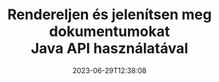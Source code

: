 ---
############################# Static ############################
layout: "landing"
date: 2023-06-29T12:38:08
draft: false

product: "Viewer"
product_tag: "viewer"
platform: "Java"
platform_tag: "java"

############################# Drop-down ############################
supported_platforms:
  items:
    # supported_platforms loop
    - title: ".NET"
      tag: "net"
    # supported_platforms loop
    - title: "Java"
      tag: "java"
    # supported_platforms loop
    - title: "Node.js"
      tag: "nodejs-java" 


############################# Head ############################
head_title: "Java Document Viewer API, PDF Word Excel kép HTML diagram megjelenítése"
head_description: "Document Viewer könyvtár Java alkalmazások fejlesztéséhez, amelyek natív módon jelenítenek meg, tekintenek meg és kezelnek több formátumú dokumentumokat, amelyek több mint 180 fájlformátumot támogatnak."

############################# Header ############################
title: "Rendereljen és jelenítsen meg dokumentumokat<br>Java API használatával"
description: "Hatékony Viewer API több mint 180 dokumentumformátum megjelenítéséhez PDF, HTML és kép formátumban, sokoldalú konfigurációs lehetőségekkel."
words:
  for: "for"

actions:
  main: "Ingyenes Maven letöltés"
  main_link: "https://releases.groupdocs.com/java/repo/com/groupdocs/groupdocs-viewer/"
  alt: "Engedélyezés"
  alt_link: "https://purchase.groupdocs.com/pricing/viewer/java"
  title: "Készen áll az indulásra?"
  description: "Próbálja ki ingyenesen a GroupDocs.Viewer funkcióit, vagy kérjen licencet"

release:
  title: "A(z) {0} verzió megjelent"
  notes: "Tekintse meg az újdonságokat"
  downloads: "Letöltések"
  link: "https://releases.groupdocs.com/viewer/java/release-notes/latest/"

code:
  title: "PDF fájlok renderelése Java nyelven"
  more: "További példák"
  more_link: "https://github.com/groupdocs-viewer/GroupDocs.Viewer-for-Java"
  install: |
    <dependencies>
      <dependency>
        <groupId>com.groupdocs</groupId>
        <artifactId>groupdocs-viewer</artifactId>
        <version>{0}</version>
      </dependency>
    </dependencies>

    <repositories>
      <repository>
        <id>repository.groupdocs.com</id>
        <name>GroupDocs Repository</name>
        <url>https://repository.groupdocs.com/repo/</url>
      </repository>
    </repositories>
  content: |
    ```java {style=abap}
    // Instantiate Viewer
    try (Viewer viewer = new Viewer("resume.pdf"))
    {
        // Set output HTML options, one file per page
        HtmlViewOptions viewOptions = 
            HtmlViewOptions.forEmbeddedResources();

        // Render PDF to HTML with embedded resources
        viewer.view(viewOptions);
    }
    ```
############################# Overview ############################
overview:
  enable: true
  title: "GroupDocs.Viewer egy pillanat alatt"
  description: "API dokumentumok, diák, diagramok és sok más dokumentumtípus megjelenítéséhez, megjelenítéséhez, konvertálásához Java alkalmazásokban"
  features:
    # feature loop
    - title: "Tekintse meg a dokumentumokat hatékonyan és megbízhatóan"
      content: "A GroupDocs.Viewer API segítségével bármilyen támogatott formátumú dokumentumokat hatékonyan renderelhet HTML, JPEG, PNG és PDF formátumba, rugalmas és hatékony opciókkal, miközben megőrzi a tartalom és a dokumentumstruktúra integritását. A GroupDocs.Viewer Windows és Linux platformokon működik."

    # feature loop
    - title: "A legtöbb népszerű fájl- és dokumentumformátum támogatott"
      content: "Támogatjuk a több mint 180 legnépszerűbb fájl- és dokumentumformátum renderelését, beleértve a Word, Excel, PDF, PowerPoint, OpenDocument formátumcsaládot, archívumokat, raszteres és vektorképeket, e-könyveket, programozási nyelveket és jelöléseket, valamint sok más fájltípust, beleértve a titkosított fájlokat is. jelszavas védelemmel ellátott fájlokat."

    # feature loop
    - title: "Testreszabható kimenet"
      content: "A GroupDocs.Viewer nem csak a dokumentum megjelenítését teszi lehetővé, hanem annak szabályozását is, hogy pontosan hogyan, a dokumentum mely részei jelenjenek meg vagy most, hogyan jelenjenek meg, és különböző átalakításokat alkalmazzon a renderelt kimenetre."

    # feature loop
    - title: "Webes felhasználói felület a tavaszi keretrendszerhez"
      content: "Nyílt forráskódú UI csomagot biztosítunk a Spring keretrendszerhez, amelyet néhány perc alatt hozzáadhat a projekthez. A Viewer.UI csomag egy Angular alapú webes felhasználói felületet tartalmaz, és hasznos API-kat és adattárolási szolgáltatókat biztosít."

############################# Platforms ############################
platforms:
  enable: true
  title: "Platformfüggetlenség"
  description: "A GroupDocs.Viewer for Java a következő operációs rendszereket, keretrendszereket és csomagkezelőket támogatja"
  items:
    # platform loop
    - title: "Amazon"
      image: "amazon"
    # platform loop
    - title: "Docker"
      image: "docker"
    # platform loop
    - title: "Azure"
      image: "azure"
    # platform loop
    - title: "Eclipse"
      image: "eclipse"
    # platform loop
    - title: "IntelliJ"
      image: "intellij"
    # platform loop
    - title: "Windows"
      image: "windows"
    # platform loop
    - title: "Linux"
      image: "linux"
    # platform loop
    - title: "Maven"
      image: "maven"


############################# File formats ############################
formats:
  enable: true
  title: "Támogatott fájlformátumok"
  description: |
    A GroupDocs.Viewer for Java a következő [fájlformátumokkal] (https://docs.groupdocs.com/viewer/java/supported-document-formats/) támogatja a műveleteket.
  groups:
    # group loop
    - color: "green"
      content: |
        ### Microsoft Office, OpenDocument és szöveges formátumok
        * **Word:** DOC, DOCX, DOCM, DOT, DOTX, DOTM, RTF, TXT
        * **Excel:** XLS, XLSX, XLSM, XLSB, XLTM, XLT, XLTM, XLTX
        * **PowerPoint:** PPT, PPTX, PPS, PPSX, PPSM, POT, POTM, POTX, PPTM        
        * **Project:** MPP, MPT, MPX
        * **Outlook:** MSG, EML, EMLX, PST, OST
        * **OneNote:** ONE
        * **OpenDocument:** ODT, OTT, ODS, ODP, OTP, OTS, ODG
        * **Fixed Page Layout:** PDF, TEX, XPS, OXPS
        * **e-Books:** EPUB, MOBI, DjVu
        * **Delimiter-Separated Values:** CSV, TSV
    # group loop
    - color: "blue"
      content: |
        ### Képek, grafika és diagramok
        * **Raszteres képek:** BMP, GIF, JPG, PNG, TIFF, WebP, DNG, DIB, Jpeg2000 family
        * **Windows Icon:** ICO
        * **Scalable Vector Graphics:** SVG, CDR, CMX, IGS, SVGZ        
        * **Adobe Photoshop:** PSD, PSB        
        * **Stereo Lithography (3D Printing):** STL        
        * **Medical Imaging:** DICOM
        * **Plotter Documents:** PLT, HPG
        * **Autodesk Design Web Formats:** DWF, DWG
        * **AutoCAD Drawing:** DWT, IFC, STL, CF2        
      # group loop
    - color: "red"
      content: |
        ### Egyéb        
        * **Web:** HTML, MHT, MHTML, XML
        * **Metafile:** WMF, EMF, CGM, EMZ, WMZ
        * **Visio:** VSD, VDX, VSS, VSSX, VSX, VST, VSTX, VTX, VSDX, VDW, VSTM, VSSM, VSDM
        * **Project:** MPP, MPT, MPX
        * **PostScript:** PS, EPS
        * **Levéltár:** ZIP, TAR, BZ2, GZ, RAR, RAR5
        * **Egyéb:** VCF, VCARD, NUMBERS, NSF, OBJ
        * **C/C++/C# Files:** C, CC, C# , CPP, CXX, CS, H, HH, M, MM
        * **Java/JavaScript Files:** JAVA, JS, JSON, PROPERTIES

############################# Features ############################
features:
  enable: true
  title: "GroupDocs.Viewer funkciók"
  description: "Zökkenőmentesen renderelhet, jeleníthet meg és konvertálhat PDF és Office dokumentumokat"

  items:
    # feature loop
    - icon: "viewhtml"
      title: "Dokumentumok megtekintése HTML-ben"
      content: "Bármilyen típusú dokumentumot konvertálhat HTML dokumentummá CSS és SVG segítségével, amely bármely modern webböngészőben megjeleníthető."

    # feature loop
    - icon: "rasterize"
      title: "Raszterizálja a dokumentumokat"
      content: "Raszterezzen bármilyen támogatott dokumentumformátumot a raszterképhez, állítható képformátummal és tömörítési minőséggel."

    # feature loop
    - icon: "sourcecode"
      title: "Rendereljen és jelöljön ki programozási kódokat"
      content: "Az összes népszerű programozási, szkript- és jelölőnyelv támogatása, szintaxisuk elemzésének és kiemelésének képességével."

    # feature loop
    - icon: "convertpdf"
      title: "Konvertálás PDF-be"
      content: "Bármilyen támogatott formátumú dokumentum könnyen konvertálható és PDF-be menthető a beállítható opciókkal."

    # feature loop
    - icon: "transform"
      title: "Transzformációk alkalmazása"
      content: "A kimeneti dokumentum a renderelés során átalakítható - az oldalak elforgathatók és/vagy átrendezhetők, és szöveges vízjel helyezhető el rájuk."

    # feature loop
    - icon: "adjustment"
      title: "HTML kimenet beállítása"
      content: "A GroupDocs.Viewer által generált kimeneti HTML dokumentumok nagyon finoman hangolhatók: adatfolyamba vagy fájlba menthető, külső vagy beágyazott erőforrásokkal, visszahívásokkal és így tovább."

    # feature loop
    - icon: "complex"
      title: "Komplex dokumentumszerkezetek támogatása"
      content: "A GroupDocs.Viewer nem csak az egyes dokumentumokat támogatja, hanem olyan fájlokat is, amelyek belsőleg tartalmazzák a dokumentumok listáját vagy hierarchikus szerkezetét, mint például az e-mail üzenetek mellékletekkel, ZIP archívumok mappákban lévő belső fájlokkal, többoldalas TIFF-képek és így tovább."

    # feature loop
    - icon: "optimization"
      title: "Optimalizálási lehetőségek"
      content: "A GroupDocs.Viewer tartalmaz egy állítható gyorsítótár alrendszert, amely a dokumentumok gyorsítótárazott verzióinak használatával le tudja gyorsítani a betöltési időt. Ezenkívül a különböző formátumokhoz tartozó különféle beállítások lehetővé teszik a dokumentumok bizonyos szükségtelen részeinek vagy aspektusainak kizárását a renderelésből (betűtípusok, rejtett munkalapok, e-mail mellékletek), az általános teljesítmény optimalizálása érdekében"

    # feature loop
    - icon: "passwordprotected"
      title: "Jelszóval védett dokumentumok támogatása"
      content: "A GroupDocs.Viewer lehetővé teszi a különböző típusú titkosított dokumentumok megnyitását: PDF, WordProcessing, Spreadsheet, Presentation és egyéb, jelszó megadásával a betöltési lehetőségek között."

############################# Code samples ############################
code_samples:
  enable: true
  title: "Kódminták"
  description: "Egyes esetekben a tipikus GroupDocs.Viewer Java műveleteket használják"
  items:
    # code sample loop
    - title: "A DOCX renderelése HTML-be"
      content: |
        A [HtmlViewOptions](https://reference.groupdocs.com/viewer/java/com.groupdocs.viewer.options/htmlviewoptions/) osztálytulajdonságok lehetővé teszik az átalakítási folyamat vezérlését, erről bővebben [itt](https:/ /docs.groupdocs.com/viewer/java/rendering-to-html/). Például beágyazhat minden külső erőforrást a kimeneti HTML-fájlba, kicsinyítheti a kimeneti fájlt, és optimalizálhatja a nyomtatáshoz.
        {{< landing/code title="Java">}}
        ```java {style=abap}
        import com.groupdocs.viewer.Viewer;
        import com.groupdocs.viewer.options.HtmlViewOptions;

        // Instantiate Viewer
        try (Viewer viewer = new Viewer("resume.docx"))
        {
            // Set output HTML options
            HtmlViewOptions options = 
                HtmlViewOptions.forEmbeddedResources();

            // Render DOCX to HTML with embedded resources
            viewer.view(options);
        }
        ```
        {{< /landing/code >}}
    # code sample loop
    - title: "PPTX exportálása PDF-be"
      content: |
        Hozzon létre egy [PdfViewOptions](https://reference.groupdocs.com/viewer/java/com.groupdocs.viewer.options/pdfviewoptions/) osztálypéldányt, és adja át a [Viewer.View]-nak (https://reference. groupdocs.com/viewer/java/com.groupdocs.viewer/viewer/#view-com.groupdocs.viewer.options.ViewOptions-) módszerrel konvertálhat egy PowerPoint PPTX fájlt PDF formátumba. A PdfViewOptions osztály tulajdonságai lehetővé teszik az átalakítási folyamat vezérlését. Például védheti a kimeneti PDF-fájlt, átrendezheti az oldalait, és megadhatja a dokumentumképek minőségét. A részletekért tekintse meg a [következő dokumentációs részt](https://docs.groupdocs.com/viewer/java/rendering-to-pdf/).
        {{< landing/code title="Java">}}
        ```java {style=abap}   
        import com.groupdocs.viewer.Viewer;
        import com.groupdocs.viewer.options.PdfViewOptions;

        // Instantiate Viewer
        try (Viewer viewer = new Viewer("presentation.pptx"))
        {
            // Set output PDF options
            PdfViewOptions viewOptions = new PdfViewOptions();

            // Export PPTX to PDF
            viewer.view(viewOptions);
        }
        ```
        {{< /landing/code >}}
############################# Reviews ############################
# reviews:
# enable: true
# title: "GroupDocs termékértékelések"
# description: "Ne csak szót fogadjon. Tekintse meg, mit mondanak más fejlesztők az API-inkról"

# items:
#   # review loop
#   - title: "GroupDocs.Viewer"
#     content: "Kiváló kiszolgálás és kiváló termékek. Rendkívül segítőkészek és készségesek voltak a GroupDocs.Viewer for .NET megvalósítási folyamata során, nem tudom őket eléggé ajánlani."
#     author: "Martin Lasarga"
#     company: "Product Manager at Axentria ECM by G.S.I."

#   # review loop
#   - title: "GroupDocs.Viewer"
#     content: "A GroupDocs.Viewer for .NET projektben történő megvalósítása és használata után úgy tűnik, hogy nagyon jól működik. Rengeteg dokumentummal teszteltem, és eddig jó. Minden, amit rádobtam, szépen megjelenik, és ugyanolyan jól néz ki, mint egy PDF-nézegetőben vagy MS Word-ben."
#     author: "Mats Oustad"
#     company: "Senior Consultant/Partner at Novanet AS"
---